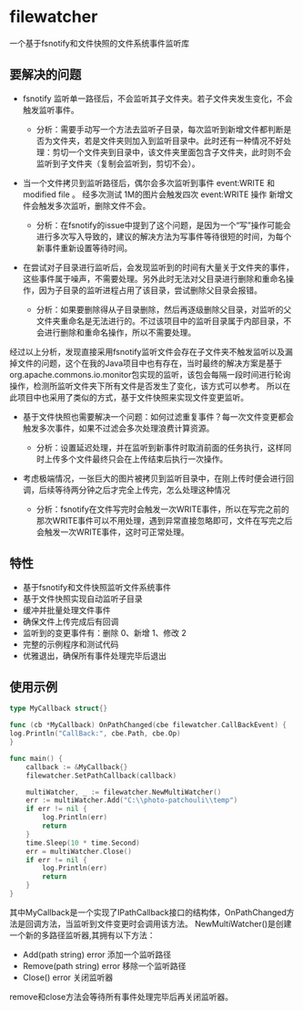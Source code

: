 # filewatcher

一个基于fsnotify和文件快照的文件系统事件监听库

## 要解决的问题
- fsnotify 监听单一路径后，不会监听其子文件夹。若子文件夹发生变化，不会触发监听事件。
    - 分析：需要手动写一个方法去监听子目录，每次监听到新增文件都判断是否为文件夹，若是文件夹则加入到监听目录中。此时还有一种情况不好处理：剪切一个文件夹到目录中，该文件夹里面包含子文件夹，此时则不会监听到子文件夹（复制会监听到，剪切不会）。

- 当一个文件拷贝到监听路径后，偶尔会多次监听到事件 event:WRITE 和 modified file 。
  经多次测试 1M的图片会触发四次 event:WRITE 操作
  新增文件会触发多次监听，删除文件不会。
    - 分析：在fsnotify的issue中提到了这个问题，是因为一个“写”操作可能会进行多次写入导致的，建议的解决方法为写事件等待很短的时间，为每个新事件重新设置等待时间。

- 在尝试对子目录进行监听后，会发现监听到的时间有大量关于文件夹的事件，这些事件属于噪声，不需要处理。另外此时无法对父目录进行删除和重命名操作，因为子目录的监听进程占用了该目录，尝试删除父目录会报错。
    - 分析：如果要删除得从子目录删除，然后再逐级删除父目录，对监听的父文件夹重命名是无法进行的。不过该项目中的监听目录属于内部目录，不会进行删除和重命名操作，所以不需要处理。

经过以上分析，发现直接采用fsnotify监听文件会存在子文件夹不触发监听以及漏掉文件的问题，这个在我的Java项目中也有存在，当时最终的解决方案是基于org.apache.commons.io.monitor包实现的监听，该包会每隔一段时间进行轮询操作，检测所监听文件夹下所有文件是否发生了变化，该方式可以参考。
所以在此项目中也采用了类似的方式，基于文件快照来实现文件变更监听。

- 基于文件快照也需要解决一个问题：如何过滤重复事件？每一次文件变更都会触发多次事件，如果不过滤会多次处理浪费计算资源。
    - 分析：设置延迟处理，并在监听到新事件时取消前面的任务执行，这样同时上传多个文件最终只会在上传结束后执行一次操作。

- 考虑极端情况，一张巨大的图片被拷贝到监听目录中，在刚上传时便会进行回调，后续等待两分钟之后才完全上传完，怎么处理这种情况
  - 分析：fsnotify在文件写完时会触发一次WRITE事件，所以在写完之前的那次WRITE事件可以不用处理，遇到异常直接忽略即可，文件在写完之后会触发一次WRITE事件，这时可正常处理。


## 特性

- 基于fsnotify和文件快照监听文件系统事件
- 基于文件快照实现自动监听子目录
- 缓冲并批量处理文件事件
- 确保文件上传完成后有回调
- 监听到的变更事件有：删除 0、新增 1、修改 2
- 完整的示例程序和测试代码
- 优雅退出，确保所有事件处理完毕后退出


## 使用示例
    
```go
type MyCallback struct{}

func (cb *MyCallback) OnPathChanged(cbe filewatcher.CallBackEvent) {
log.Println("CallBack:", cbe.Path, cbe.Op)
}

func main() {
	callback := &MyCallback{}
	filewatcher.SetPathCallback(callback)

	multiWatcher, _ := filewatcher.NewMultiWatcher()
	err := multiWatcher.Add("C:\\photo-patchouli\\temp")
	if err != nil {
		log.Println(err)
		return
	}
    time.Sleep(10 * time.Second)
    err = multiWatcher.Close()
    if err != nil {
        log.Println(err)
        return
    }
}
```

其中MyCallback是一个实现了IPathCallback接口的结构体，OnPathChanged方法是回调方法，当监听到文件变更时会调用该方法。
NewMultiWatcher()是创建一个新的多路径监听器,其拥有以下方法：
- Add(path string) error 添加一个监听路径
- Remove(path string) error 移除一个监听路径
- Close() error 关闭监听器

remove和close方法会等待所有事件处理完毕后再关闭监听器。